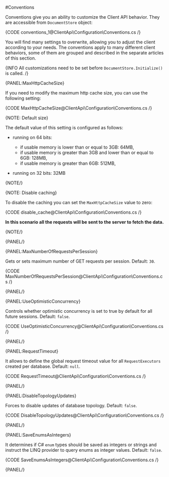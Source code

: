 #Conventions

Conventions give you an ability to customize the Client API behavior. They are accessible from `DocumentStore` object:

{CODE conventions_1@ClientApi\Configuration\Conventions.cs /}

You will find many settings to overwrite, allowing you to adjust the client according to your needs. The conventions apply to many different client behaviors, some of them are grouped and described in the separate articles of this section.

{INFO All customizations need to be set before `DocumentStore.Initialize()` is called. /}

{PANEL:MaxHttpCacheSize}

If you need to modify the maximum http cache size, you can use the following setting:

{CODE MaxHttpCacheSize@ClientApi\Configuration\Conventions.cs /}

{NOTE: Default size}

The default value of this setting is configured as follows:

* running on 64 bits:
  * if usable memory is lower than or equal to 3GB: 64MB,
  * if usable memory is greater than 3GB and lower than or equal to 6GB: 128MB,
  * if usable memory is greater than 6GB: 512MB,

* running on 32 bits: 32MB

{NOTE/}

{NOTE: Disable caching} 

To disable the caching you can set the `MaxHttpCacheSize` value to zero:

{CODE disable_cache@ClientApi\Configuration\Conventions.cs /}

**In this scenario all the requests will be sent to the server to fetch the data.**

{NOTE/}

{PANEL/}

{PANEL:MaxNumberOfRequestsPerSession}

Gets or sets maximum number of GET requests per session. Default: `30`.

{CODE MaxNumberOfRequestsPerSession@ClientApi\Configuration\Conventions.cs /}

{PANEL/}

{PANEL:UseOptimisticConcurrency}

Controls whether optimistic concurrency is set to true by default for all future sessions. Default: `false`.

{CODE UseOptimisticConcurrency@ClientApi\Configuration\Conventions.cs /}

{PANEL/}

{PANEL:RequestTimeout}

It allows to define the global request timeout value for all `RequestExecutors` created per database. Default: `null`.

{CODE RequestTimeout@ClientApi\Configuration\Conventions.cs /}

{PANEL/}

{PANEL:DisableTopologyUpdates}

Forces to disable updates of database topology. Default: `false`.

{CODE DisableTopologyUpdates@ClientApi\Configuration\Conventions.cs /}

{PANEL/}

{PANEL:SaveEnumsAsIntegers}

It determines if C# `enum` types should be saved as integers or strings and instruct the LINQ provider to query enums as integer values. Default: `false`.

{CODE SaveEnumsAsIntegers@ClientApi\Configuration\Conventions.cs /}

{PANEL/}


